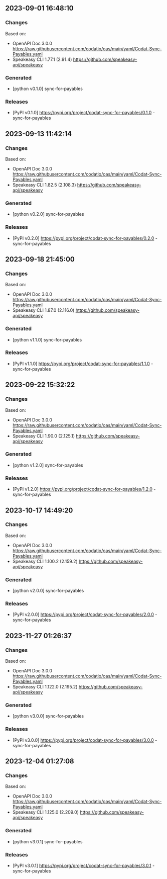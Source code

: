 

## 2023-09-01 16:48:10
### Changes
Based on:
- OpenAPI Doc 3.0.0 https://raw.githubusercontent.com/codatio/oas/main/yaml/Codat-Sync-Payables.yaml
- Speakeasy CLI 1.77.1 (2.91.4) https://github.com/speakeasy-api/speakeasy
### Generated
- [python v0.1.0] sync-for-payables
### Releases
- [PyPI v0.1.0] https://pypi.org/project/codat-sync-for-payables/0.1.0 - sync-for-payables

## 2023-09-13 11:42:14
### Changes
Based on:
- OpenAPI Doc 3.0.0 https://raw.githubusercontent.com/codatio/oas/main/yaml/Codat-Sync-Payables.yaml
- Speakeasy CLI 1.82.5 (2.108.3) https://github.com/speakeasy-api/speakeasy
### Generated
- [python v0.2.0] sync-for-payables
### Releases
- [PyPI v0.2.0] https://pypi.org/project/codat-sync-for-payables/0.2.0 - sync-for-payables

## 2023-09-18 21:45:00
### Changes
Based on:
- OpenAPI Doc 3.0.0 https://raw.githubusercontent.com/codatio/oas/main/yaml/Codat-Sync-Payables.yaml
- Speakeasy CLI 1.87.0 (2.116.0) https://github.com/speakeasy-api/speakeasy
### Generated
- [python v1.1.0] sync-for-payables
### Releases
- [PyPI v1.1.0] https://pypi.org/project/codat-sync-for-payables/1.1.0 - sync-for-payables

## 2023-09-22 15:32:22
### Changes
Based on:
- OpenAPI Doc 3.0.0 https://raw.githubusercontent.com/codatio/oas/main/yaml/Codat-Sync-Payables.yaml
- Speakeasy CLI 1.90.0 (2.125.1) https://github.com/speakeasy-api/speakeasy
### Generated
- [python v1.2.0] sync-for-payables
### Releases
- [PyPI v1.2.0] https://pypi.org/project/codat-sync-for-payables/1.2.0 - sync-for-payables

## 2023-10-17 14:49:20
### Changes
Based on:
- OpenAPI Doc 3.0.0 https://raw.githubusercontent.com/codatio/oas/main/yaml/Codat-Sync-Payables.yaml
- Speakeasy CLI 1.100.2 (2.159.2) https://github.com/speakeasy-api/speakeasy
### Generated
- [python v2.0.0] sync-for-payables
### Releases
- [PyPI v2.0.0] https://pypi.org/project/codat-sync-for-payables/2.0.0 - sync-for-payables

## 2023-11-27 01:26:37
### Changes
Based on:
- OpenAPI Doc 3.0.0 https://raw.githubusercontent.com/codatio/oas/main/yaml/Codat-Sync-Payables.yaml
- Speakeasy CLI 1.122.0 (2.195.2) https://github.com/speakeasy-api/speakeasy
### Generated
- [python v3.0.0] sync-for-payables
### Releases
- [PyPI v3.0.0] https://pypi.org/project/codat-sync-for-payables/3.0.0 - sync-for-payables

## 2023-12-04 01:27:08
### Changes
Based on:
- OpenAPI Doc 3.0.0 https://raw.githubusercontent.com/codatio/oas/main/yaml/Codat-Sync-Payables.yaml
- Speakeasy CLI 1.125.0 (2.209.0) https://github.com/speakeasy-api/speakeasy
### Generated
- [python v3.0.1] sync-for-payables
### Releases
- [PyPI v3.0.1] https://pypi.org/project/codat-sync-for-payables/3.0.1 - sync-for-payables
